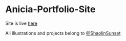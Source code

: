 # Anicia-Portfolio-Site

Site is live [here](http://anicia-portfolio-site.s3-website-us-east-1.amazonaws.com/)

All illustrations and projects belong to [@ShaolinSunset](https://github.com/ShaolinSunset)


